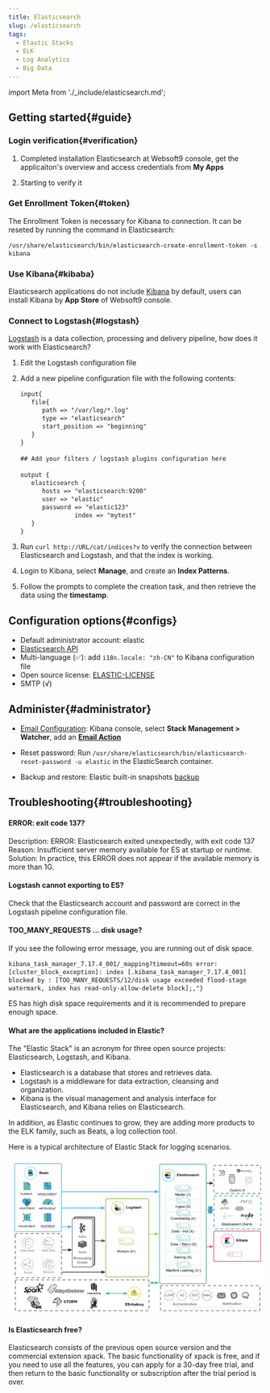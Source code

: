 ```yaml
---
title: Elasticsearch
slug: /elasticsearch
tags:
  - Elastic Stacks
  - ELK
  - Log Analytics
  - Big Data
---
```


import Meta from './_include/elasticsearch.md';

<Meta name="meta" />

## Getting started{#guide}

### Login verification{#verification}

1. Completed installation Elasticsearch at Websoft9 console, get the applicaiton's overview and access credentials from **My Apps**  

2. Starting to verify it

### Get Enrollment Token{#token}

The Enrollment Token is necessary for Kibana to connection. It can be reseted by running the command in Elasticsearch:  
  ```
  /usr/share/elasticsearch/bin/elasticsearch-create-enrollment-token -s kibana
  ```

### Use Kibana{#kibaba}

Elasticsearch applications do not include [Kibana](./kibana) by default, users can install Kibana  by **App Store** of Websoft9 console.  

### Connect to Logstash{#logstash}

[Logstash](./logstash) is a data collection, processing and delivery pipeline, how does it work with Elasticsearch?

1. Edit the Logstash configuration file

2. Add a new pipeline configuration file with the following contents:
   ```
   input{
      file{
         path => "/var/log/*.log"
         type => "elasticsearch"
         start_position => "beginning"
      }
   }

   ## Add your filters / logstash plugins configuration here

   output {
      elasticsearch {
         hosts => "elasticsearch:9200"
         user => "elastic"
         password => "elastic123"
                  index => "mytest"
      }
   }
   ```

3. Run `curl http://URL/cat/indices?v` to verify the connection between Elasticsearch and Logstash, and that the index is working.

4. Login to Kibana, select **Manage**, and create an **Index Patterns**.  

5. Follow the prompts to complete the creation task, and then retrieve the data using the **timestamp**.

## Configuration options{#configs}

- Default administrator account: elastic
- [Elasticsearch API](https://www.elastic.co/guide/en/elasticsearch/reference/current/http-clients.html)
- Multi-language (✅): add `i18n.locale: "zh-CN"` to Kibana configuration file
- Open source license: [ELASTIC-LICENSE](https://github.com/elastic/elasticsearch/blob/master/licenses/ELASTIC-LICENSE-2.0.txt)
- SMTP (√)

## Administer{#administrator}

- [Email Configuration](https://www.elastic.co/guide/en/elasticsearch/reference/current/actions-email.html): Kibana console, select **Stack Management > Watcher**, add an [**Email Action**](https://www.elastic.co/guide/en/elasticsearch/reference/current/actions.html)  

- Reset password: Run `/usr/share/elasticsearch/bin/elasticsearch-reset-password -u elastic` in the ElasticSearch container.

- Backup and restore: Elastic built-in snapshots [backup](https://www.elastic.co/guide/en/elasticsearch/reference/7.13/snapshot-restore.html)

## Troubleshooting{#troubleshooting}

#### ERROR: exit code 137?

Description: ERROR: Elasticsearch exited unexpectedly, with exit code 137     
Reason: Insufficient server memory available for ES at startup or runtime.     
Solution: In practice, this ERROR does not appear if the available memory is more than 1G.   

#### Logstash cannot exporting to ES?

Check that the Elasticsearch account and password are correct in the Logstash pipeline configuration file.

#### TOO_MANY_REQUESTS ... disk usage?

If you see the following error message, you are running out of disk space.  
   ```
   kibana_task_manager_7.17.4_001/_mapping?timeout=60s error: [cluster_block_exception]: index [.kibana_task_manager_7.17.4_001] blocked by : [TOO_MANY_REQUESTS/12/disk usage exceeded flood-stage watermark, index has read-only-allow-delete block];,"}
   ```

ES has high disk space requirements and it is recommended to prepare enough space. 

#### What are the applications included in Elastic?

The "Elastic Stack" is an acronym for three open source projects: Elasticsearch, Logstash, and Kibana.

- Elasticsearch is a database that stores and retrieves data.
- Logstash is a middleware for data extraction, cleansing and organization.
- Kibana is the visual management and analysis interface for Elasticsearch, and Kibana relies on Elasticsearch.

In addition, as Elastic continues to grow, they are adding more products to the ELK family, such as Beats, a log collection tool.

Here is a typical architecture of Elastic Stack for logging scenarios.

 ![](./assets/elastic-architecture-websoft9.png)

#### Is Elasticsearch free?

Elasticsearch consists of the previous open source version and the commercial extension xpack. The basic functionality of xpack is free, and if you need to use all the features, you can apply for a 30-day free trial, and then return to the basic functionality or subscription after the trial period is over.  